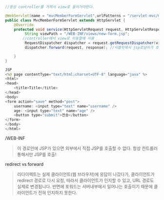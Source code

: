 ```java

//항상 controller를 거쳐서 view로 들어가야한다.

@WebServlet(name = "mvcMemberFormServlet",urlPatterns = "/servlet-mvc/members/new-form")
public class MvcMemberFormServlet extends HttpServlet {
    @Override
    protected void service(HttpServletRequest request, HttpServletResponse response) throws ServletException, IOException {
         String viewPath = "/WEB-INF/views/new-form.jsp";
        //controller에서 view로 이동할떄 사용
         RequestDispatcher dispatcher = request.getRequestDispatcher(viewPath);
         dispatcher.forward(request, response); //서블릿에서 jsp로넘어가 호출

    }
}

JSP
<%@ page contentType="text/html;charset=UTF-8" language="java" %>
<html>
<head>
    <title>Title</title>
</head>
<body>
<form action="save" method="post">
    username: <input type="text" name="username" />
    age: <input type="text" name="age" />
    <button type="submit">전송</button>
</form>
</body>
</html>
```

/WEB-INF
> 이 경로안에 JSP가 있으면 외부에서 직접 JSP를 호출할 수 없다. 항상 컨트롤러 통해서만 JSP를 호출!

redirect vs forward
> 리다이렉트는 실제 클라이언트(웹 브라우저)에 응답이 나갔다가, 클라이언트가 redirect 경로로 다시 요청, 
> 따라서 클라이언트가 인지할 수 있고, URL 경로도 실제로 변경됩니다. 
> 반면에 포워드는 서버내부에서 일어나는 호출이기 때문에 클라이언트가 전혀 인지하지 못한다.
